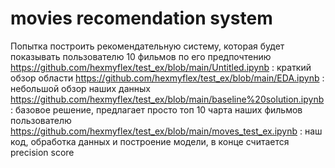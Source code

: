 # movies recomendation system
 Попытка построить рекомендательную систему, которая будет показывать пользователю 10 фильмов по его предпочтению  
https://github.com/hexmyflex/test_ex/blob/main/Untitled.ipynb : краткий обзор области
https://github.com/hexmyflex/test_ex/blob/main/EDA.ipynb : небольшой обзор наших данных
https://github.com/hexmyflex/test_ex/blob/main/baseline%20solution.ipynb : базовое решение, предлагает просто топ 10 чарта наших фильмов пользователю 
https://github.com/hexmyflex/test_ex/blob/main/moves_test_ex.ipynb : наш код, обработка данных и построение модели, в конце считается precision score
